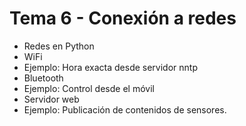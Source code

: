 # Tema 6 - Conexión a redes

- Redes en Python 
- WiFi 
- Ejemplo: Hora exacta desde servidor nntp 
- Bluetooth 
- Ejemplo: Control desde el móvil 
- Servidor web 
- Ejemplo: Publicación de contenidos de sensores.
